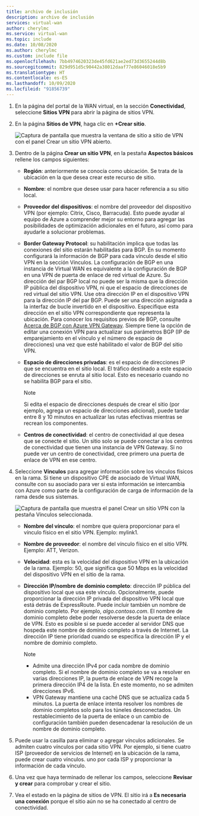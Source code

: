 ```yaml
---
title: archivo de inclusión
description: archivo de inclusión
services: virtual-wan
author: cherylmc
ms.service: virtual-wan
ms.topic: include
ms.date: 10/08/2020
ms.author: cherylmc
ms.custom: include file
ms.openlocfilehash: 7bb4974620323de45fd621ae2ed73d3655244d8b
ms.sourcegitcommit: 829d951d5c90442a38012daaf77e86046018e5b9
ms.translationtype: HT
ms.contentlocale: es-ES
ms.lasthandoff: 10/09/2020
ms.locfileid: "91856739"
---
```

1. En la página del portal de la WAN virtual, en la sección **Conectividad**, seleccione **Sitios VPN** para abrir la página de sitios VPN.
2. En la página **Sitios de VPN**, haga clic en **+Crear sitio**.

   ![Captura de pantalla que muestra la ventana de sitio a sitio de VPN con el panel Crear un sitio VPN abierto.](./media/virtual-wan-tutorial-site-include/basics.png "Aspectos básicos")
3. Dentro de la página **Crear un sitio VPN**, en la pestaña **Aspectos básicos** rellene los campos siguientes:

    * **Región**: anteriormente se conocía como ubicación. Se trata de la ubicación en la que desea crear este recurso de sitio.
    * **Nombre**: el nombre que desee usar para hacer referencia a su sitio local.
    * **Proveedor del dispositivos**: el nombre del proveedor del dispositivo VPN (por ejemplo: Citrix, Cisco, Barracuda). Esto puede ayudar al equipo de Azure a comprender mejor su entorno para agregar las posibilidades de optimización adicionales en el futuro, así como para ayudarle a solucionar problemas.
    * **Border Gateway Protocol**: su habilitación implica que todas las conexiones del sitio estarán habilitadas para BGP. En su momento configurará la información de BGP para cada vínculo desde el sitio VPN en la sección Vínculos. La configuración de BGP en una instancia de Virtual WAN es equivalente a la configuración de BGP en una VPN de puerta de enlace de red virtual de Azure. Su dirección del par BGP local no puede ser la misma que la dirección IP pública del dispositivo VPN, ni que el espacio de direcciones de red virtual del sitio VPN. Use otra dirección IP en el dispositivo VPN para la dirección IP del par BGP. Puede ser una dirección asignada a la interfaz de bucle invertido en el dispositivo. Especifique esta dirección en el sitio VPN correspondiente que representa la ubicación. Para conocer los requisitos previos de BGP, consulte [Acerca de BGP con Azure VPN Gateway](../articles/vpn-gateway/vpn-gateway-bgp-overview.md). Siempre tiene la opción de editar una conexión VPN para actualizar sus parámetros BGP (IP de emparejamiento en el vínculo y el número de espacio de direcciones) una vez que esté habilitado el valor de BGP del sitio VPN.
    * **Espacio de direcciones privadas**: es el espacio de direcciones IP que se encuentra en el sitio local. El tráfico destinado a este espacio de direcciones se enruta al sitio local. Esto es necesario cuando no se habilita BGP para el sitio.
    
      >[!NOTE]
      >Si edita el espacio de direcciones después de crear el sitio (por ejemplo, agrega un espacio de direcciones adicional), puede tardar entre 8 y 10 minutos en actualizar las rutas efectivas mientras se recrean los componentes.
      >
    * **Centros de conectividad**: el centro de conectividad al que desea que se conecte el sitio. Un sitio solo se puede conectar a los centros de conectividad que tienen una instancia de VPN Gateway. Si no puede ver un centro de conectividad, cree primero una puerta de enlace de VPN en ese centro.
4. Seleccione **Vínculos** para agregar información sobre los vínculos físicos en la rama. Si tiene un dispositivo CPE de asociado de Virtual WAN, consulte con su asociado para ver si esta información se intercambia con Azure como parte de la configuración de carga de información de la rama desde sus sistemas.

   ![Captura de pantalla que muestra el panel Crear un sitio VPN con la pestaña Vínculos seleccionada.](./media/virtual-wan-tutorial-site-include/links.png "Vínculos")

    * **Nombre del vínculo**: el nombre que quiera proporcionar para el vínculo físico en el sitio VPN. Ejemplo: mylink1.
    * **Nombre de proveedor**: el nombre del vínculo físico en el sitio VPN. Ejemplo: ATT, Verizon.
    * **Velocidad**: esta es la velocidad del dispositivo VPN en la ubicación de la rama. Ejemplo: 50, que significa que 50 Mbps es la velocidad del dispositivo VPN en el sitio de la rama.
    * **Dirección IP/nombre de dominio completo**: dirección IP pública del dispositivo local que usa este vínculo. Opcionalmente, puede proporcionar la dirección IP privada del dispositivo VPN local que está detrás de ExpressRoute. Puede incluir también un nombre de dominio completo. Por ejemplo, *algo.contoso.com*. El nombre de dominio completo debe poder resolverse desde la puerta de enlace de VPN. Esto es posible si se puede acceder al servidor DNS que hospeda este nombre de dominio completo a través de Internet. La dirección IP tiene prioridad cuando se especifica la dirección IP y el nombre de dominio completo.

      >[!NOTE]
      >* Admite una dirección IPv4 por cada nombre de dominio completo. Si el nombre de dominio completo se va a resolver en varias direcciones IP, la puerta de enlace de VPN recoge la primera dirección IP4 de la lista. En este momento, no se admiten direcciones IPv6.
      >* VPN Gateway mantiene una caché DNS que se actualiza cada 5 minutos. La puerta de enlace intenta resolver los nombres de dominio completos solo para los túneles desconectados. Un restablecimiento de la puerta de enlace o un cambio de configuración también pueden desencadenar la resolución de un nombre de dominio completo.
      >
5. Puede usar la casilla para eliminar o agregar vínculos adicionales. Se admiten cuatro vínculos por cada sitio VPN. Por ejemplo, si tiene cuatro ISP (proveedor de servicios de Internet) en la ubicación de la rama, puede crear cuatro vínculos. uno por cada ISP y proporcionar la información de cada vínculo.
6. Una vez que haya terminado de rellenar los campos, seleccione **Revisar y crear** para comprobar y crear el sitio.
7. Vea el estado en la página de sitios de VPN. El sitio irá a **Es necesaria una conexión** porque el sitio aún no se ha conectado al centro de conectividad.
